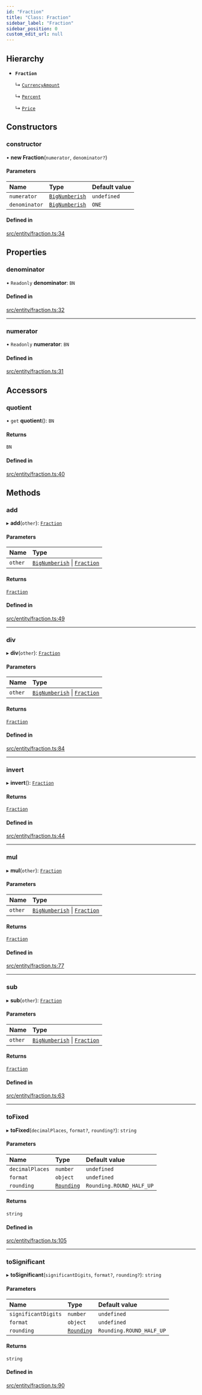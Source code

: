 ```yaml
---
id: "Fraction"
title: "Class: Fraction"
sidebar_label: "Fraction"
sidebar_position: 0
custom_edit_url: null
---
```


## Hierarchy

- **`Fraction`**

  ↳ [`CurrencyAmount`](CurrencyAmount.md)

  ↳ [`Percent`](Percent.md)

  ↳ [`Price`](Price.md)

## Constructors

### constructor

• **new Fraction**(`numerator`, `denominator?`)

#### Parameters

| Name | Type | Default value |
| :------ | :------ | :------ |
| `numerator` | [`BigNumberish`](../modules.md#bignumberish) | `undefined` |
| `denominator` | [`BigNumberish`](../modules.md#bignumberish) | `ONE` |

#### Defined in

[src/entity/fraction.ts:34](https://github.com/alpha-defi/raydium-sdk/blob/ce1010a/src/entity/fraction.ts#L34)

## Properties

### denominator

• `Readonly` **denominator**: `BN`

#### Defined in

[src/entity/fraction.ts:32](https://github.com/alpha-defi/raydium-sdk/blob/ce1010a/src/entity/fraction.ts#L32)

___

### numerator

• `Readonly` **numerator**: `BN`

#### Defined in

[src/entity/fraction.ts:31](https://github.com/alpha-defi/raydium-sdk/blob/ce1010a/src/entity/fraction.ts#L31)

## Accessors

### quotient

• `get` **quotient**(): `BN`

#### Returns

`BN`

#### Defined in

[src/entity/fraction.ts:40](https://github.com/alpha-defi/raydium-sdk/blob/ce1010a/src/entity/fraction.ts#L40)

## Methods

### add

▸ **add**(`other`): [`Fraction`](Fraction.md)

#### Parameters

| Name | Type |
| :------ | :------ |
| `other` | [`BigNumberish`](../modules.md#bignumberish) \| [`Fraction`](Fraction.md) |

#### Returns

[`Fraction`](Fraction.md)

#### Defined in

[src/entity/fraction.ts:49](https://github.com/alpha-defi/raydium-sdk/blob/ce1010a/src/entity/fraction.ts#L49)

___

### div

▸ **div**(`other`): [`Fraction`](Fraction.md)

#### Parameters

| Name | Type |
| :------ | :------ |
| `other` | [`BigNumberish`](../modules.md#bignumberish) \| [`Fraction`](Fraction.md) |

#### Returns

[`Fraction`](Fraction.md)

#### Defined in

[src/entity/fraction.ts:84](https://github.com/alpha-defi/raydium-sdk/blob/ce1010a/src/entity/fraction.ts#L84)

___

### invert

▸ **invert**(): [`Fraction`](Fraction.md)

#### Returns

[`Fraction`](Fraction.md)

#### Defined in

[src/entity/fraction.ts:44](https://github.com/alpha-defi/raydium-sdk/blob/ce1010a/src/entity/fraction.ts#L44)

___

### mul

▸ **mul**(`other`): [`Fraction`](Fraction.md)

#### Parameters

| Name | Type |
| :------ | :------ |
| `other` | [`BigNumberish`](../modules.md#bignumberish) \| [`Fraction`](Fraction.md) |

#### Returns

[`Fraction`](Fraction.md)

#### Defined in

[src/entity/fraction.ts:77](https://github.com/alpha-defi/raydium-sdk/blob/ce1010a/src/entity/fraction.ts#L77)

___

### sub

▸ **sub**(`other`): [`Fraction`](Fraction.md)

#### Parameters

| Name | Type |
| :------ | :------ |
| `other` | [`BigNumberish`](../modules.md#bignumberish) \| [`Fraction`](Fraction.md) |

#### Returns

[`Fraction`](Fraction.md)

#### Defined in

[src/entity/fraction.ts:63](https://github.com/alpha-defi/raydium-sdk/blob/ce1010a/src/entity/fraction.ts#L63)

___

### toFixed

▸ **toFixed**(`decimalPlaces`, `format?`, `rounding?`): `string`

#### Parameters

| Name | Type | Default value |
| :------ | :------ | :------ |
| `decimalPlaces` | `number` | `undefined` |
| `format` | `object` | `undefined` |
| `rounding` | [`Rounding`](../enums/Rounding.md) | `Rounding.ROUND_HALF_UP` |

#### Returns

`string`

#### Defined in

[src/entity/fraction.ts:105](https://github.com/alpha-defi/raydium-sdk/blob/ce1010a/src/entity/fraction.ts#L105)

___

### toSignificant

▸ **toSignificant**(`significantDigits`, `format?`, `rounding?`): `string`

#### Parameters

| Name | Type | Default value |
| :------ | :------ | :------ |
| `significantDigits` | `number` | `undefined` |
| `format` | `object` | `undefined` |
| `rounding` | [`Rounding`](../enums/Rounding.md) | `Rounding.ROUND_HALF_UP` |

#### Returns

`string`

#### Defined in

[src/entity/fraction.ts:90](https://github.com/alpha-defi/raydium-sdk/blob/ce1010a/src/entity/fraction.ts#L90)
